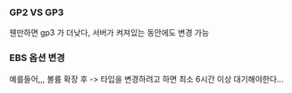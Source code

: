 
### GP2 VS GP3

웬만하면 gp3 가 더낮다, 서버가 켜져있는 동안에도 변경 가능


### EBS 옵션 변경

예를들어,,, 볼륨 확장 후 -> 타입을 변경하려고 하면 최소 6시간 이상 대기해야한다...
